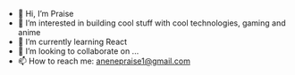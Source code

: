- 👋 Hi, I’m Praise
- 👀 I’m interested in building cool stuff with cool technologies, gaming and anime
- 🌱 I’m currently learning React
- 💞️ I’m looking to collaborate on ...
- 📫 How to reach me: anenepraise1@gmail.com

<!---
Praise25/Praise25 is a ✨ special ✨ repository because its `README.md` (this file) appears on your GitHub profile.
You can click the Preview link to take a look at your changes.
--->
